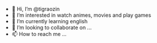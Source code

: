 - 👋 Hi, I’m @tigraozin
- 👀 I’m interested in watch animes, movies and play games
- 🌱 I’m currently learning english 
- 💞️ I’m looking to collaborate on ...
- 📫 How to reach me ...

<!---
tigraozin/tigraozin is a ✨ special ✨ repository because its `README.md` (this file) appears on your GitHub profile.
You can click the Preview link to take a look at your changes.
--->
